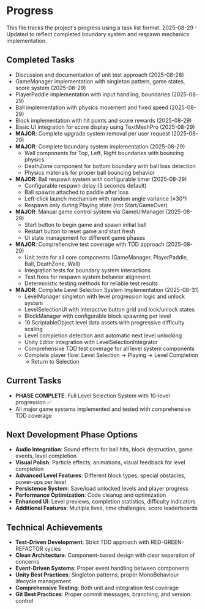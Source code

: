 # Progress

This file tracks the project's progress using a task list format.
2025-08-29 - Updated to reflect completed boundary system and respawn mechanics implementation.

## Completed Tasks

*   Discussion and documentation of unit test approach (2025-08-28)
*   GameManager implementation with singleton pattern, game states, score system (2025-08-29)
*   PlayerPaddle implementation with input handling, boundaries (2025-08-29)  
*   Ball implementation with physics movement and fixed speed (2025-08-29)
*   Block implementation with hit points and score rewards (2025-08-29)
*   Basic UI integration for score display using TextMeshPro (2025-08-29)
*   **MAJOR**: Complete upgrade system removal per user request (2025-08-29)
*   **MAJOR**: Complete boundary system implementation (2025-08-29)
    - Wall components for Top, Left, Right boundaries with bouncing physics
    - DeathZone component for bottom boundary with ball loss detection
    - Physics materials for proper ball bouncing behavior
*   **MAJOR**: Ball respawn system with configurable timer (2025-08-29)
    - Configurable respawn delay (3 seconds default)
    - Ball spawns attached to paddle after loss
    - Left-click launch mechanism with random angle variance (±30°)
    - Respawn only during Playing state (not Start/GameOver)
*   **MAJOR**: Manual game control system via GameUIManager (2025-08-29)
    - Start button to begin game and spawn initial ball
    - Restart button to reset game and start fresh
    - UI state management for different game phases
*   **MAJOR**: Comprehensive test coverage with TDD approach (2025-08-29)
    - Unit tests for all core components (GameManager, PlayerPaddle, Ball, DeathZone, Wall)
    - Integration tests for boundary system interactions
    - Test fixes for respawn system behavior alignment
    - Deterministic testing methods for reliable test results
*   **MAJOR**: Complete Level Selection System Implementation (2025-08-31)
    - LevelManager singleton with level progression logic and unlock system
    - LevelSelectionUI with interactive button grid and lock/unlock states  
    - BlockManager with configurable block spawning per level
    - 10 ScriptableObject level data assets with progressive difficulty scaling
    - Level completion detection and automatic next level unlocking
    - Unity Editor integration with LevelSelectionIntegrator
    - Comprehensive TDD test coverage for all level system components
    - Complete player flow: Level Selection → Playing → Level Completion → Return to Selection

## Current Tasks

*   **PHASE COMPLETE**: Full Level Selection System with 10-level progression ✅
*   All major game systems implemented and tested with comprehensive TDD coverage

## Next Development Phase Options

*   **Audio Integration**: Sound effects for ball hits, block destruction, game events, level completion
*   **Visual Polish**: Particle effects, animations, visual feedback for level completion
*   **Advanced Level Features**: Different block types, special obstacles, power-ups per level
*   **Persistence System**: Save/load unlocked levels and player progress
*   **Performance Optimization**: Code cleanup and optimization
*   **Enhanced UI**: Level previews, completion statistics, difficulty indicators
*   **Additional Features**: Multiple lives, time challenges, score leaderboards

## Technical Achievements

*   **Test-Driven Development**: Strict TDD approach with RED-GREEN-REFACTOR cycles
*   **Clean Architecture**: Component-based design with clear separation of concerns
*   **Event-Driven Systems**: Proper event handling between components
*   **Unity Best Practices**: Singleton patterns, proper MonoBehaviour lifecycle management
*   **Comprehensive Testing**: Both unit and integration test coverage
*   **Git Best Practices**: Proper commit messages, branching, and version control